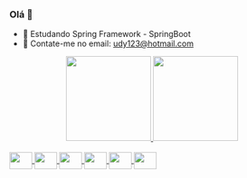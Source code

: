 ### Olá 👋

- 🌱 Estudando Spring Framework - SpringBoot
- 💬 Contate-me no email: udy123@hotmail.com

<div align="center">
  <a href="https://github.com/UidneySoares">
  <img height="150em" src="https://github-readme-stats.vercel.app/api?username=UidneySoares&show_icons=true&theme=dark&include_all_commits=true&count_private=true"/>
  <img height="150em" src="https://github-readme-stats.vercel.app/api/top-langs/?username=UidneySoares&layout=compact&langs_count=7&theme=dark"/>
</div>
  <div style="display: inline_block" ><br>
  
  <img align="center" height="30" width="40" src="https://cdn.jsdelivr.net/gh/devicons/devicon/icons/javascript/javascript-original.svg" />
  <img align="center" height="30" width="40" src="https://cdn.jsdelivr.net/gh/devicons/devicon/icons/html5/html5-original.svg" />
  <img align="center" height="30" width="40" src="https://cdn.jsdelivr.net/gh/devicons/devicon/icons/css3/css3-original.svg" />
  <img align="center" height="30" width="40" src="https://cdn.jsdelivr.net/gh/devicons/devicon/icons/java/java-original.svg" />
  <img align="center" height="30" width="40" src="https://cdn.jsdelivr.net/gh/devicons/devicon/icons/mysql/mysql-original-wordmark.svg" />
  <img align="center" height="30" width="40" src="https://cdn.jsdelivr.net/gh/devicons/devicon/icons/spring/spring-original-wordmark.svg" />
</div>
